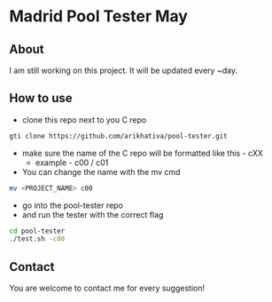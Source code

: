
# Madrid Pool Tester May

## About
I am still working on this project.
It will be updated every ~day.

## How to use
* clone this repo next to you C repo

```sh
gti clone https://github.com/arikhativa/pool-tester.git
```

* make sure the name of the C repo will be formatted like this - cXX
  * example - c00 / c01
* You can change the name with the mv cmd

```sh
mv <PROJECT_NAME> c00
```

* go into the pool-tester repo
* and run the tester with the correct flag

```sh
cd pool-tester
./test.sh -c00
```

## Contact
You are welcome to contact me for every suggestion!